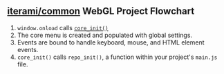 [iterami/common](https://github.com/iterami/Documentation.htm/blob/gh-pages/common/README.md) WebGL Project Flowchart
---------------------------------------------------------------------------------------------------------------------

1. `window.onload` calls [`core_init()`](https://github.com/iterami/Documentation.htm/blob/gh-pages/common/files/corejs.md#core_init)
  1. The core menu is created and populated with global settings.
  2. Events are bound to handle keyboard, mouse, and HTML element events.
2. `core_init()` calls `repo_init()`, a function within your project's `main.js` file.
